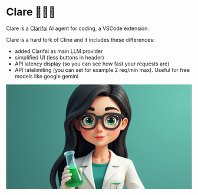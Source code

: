 # Clare 👩🏻‍🔬
Clare is a [Clarifai](https://clarifai.com) AI agent for coding, a VSCode extension.

Clare is a hard fork of Cline and it includes these differences:
- added Clarifai as main LLM provider
- simplified UI (less buttons in header)
- API latency display (so you can see how fast your requests are)
- API ratelimiting (you can set for example 2 req/min max). Useful for free models like google gemini

![](./docs/clare.jpg)
